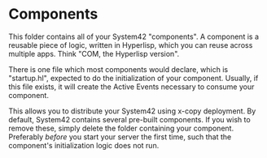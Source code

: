 Components
========

This folder contains all of your System42 "components". A component is a reusable piece of logic, written in Hyperlisp, 
which you can reuse across multiple apps. Think "COM, the Hyperlisp version".

There is one file which most components would declare, which is "startup.hl", expected to do the initialization of your 
component. Usually, if this file exists, it will create the Active Events necessary to consume your component.

This allows you to distribute your System42 using x-copy deployment. By default, System42 contains several pre-built 
components. If you wish to remove these, simply delete the folder containing your component. Preferably _before_ you 
start your server the first time, such that the component's initialization logic does not run.


